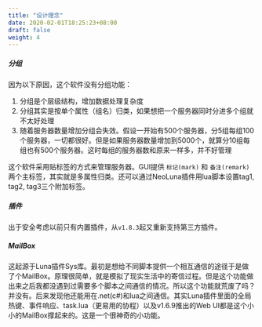 ```yaml
---
title: "设计理念"
date: 2020-02-01T18:25:23+08:00
draft: false
weight: 4
---
```


##### 分组
因为以下原因，这个软件没有分组功能：  
 1. 分组是个层级结构，增加数据处理复杂度  
 2. 分组其实是按单个属性（组名）归类，如果想把一个服务器同时分进多个组就不太好处理  
 3. 随着服务器数量增加分组会失效。假设一开始有500个服务器，分5组每组100个服务器，一切都很好。但是如果服务器数量增加到5000个，就算分10组每组也有500个服务器。这时每组的服务器数和原来一样多，并不好管理  

这个软件采用贴标签的方式来管理服务器。GUI提供 `标记(mark)` 和 `备注(remark)` 两个主标签，其实就是多属性归类。还可以通过NeoLuna插件用lua脚本设置tag1, tag2, tag3三个附加标签。  

##### 插件
出于安全考虑以前只有内置插件，从`v1.8.3`起又重新支持第三方插件。  

##### MailBox
这起源于Luna插件Sys库。最初是想给不同脚本提供一个相互通信的途径于是做了个MailBox。原理很简单，就是模拟了现实生活中的寄信过程。但是这个功能做出来之后我都没遇到过需要多个脚本之间通信的情况。所以这个功能就荒废了吗？并没有。后来发现他还能用在.net(c#)和lua之间通信。其实Luna插件里面的全局热键、事件响应、task.lua（更易用的协程）以及v1.6.9推出的Web UI都是这个小小的MailBox撑起来的。这是一个很神奇的小功能。  